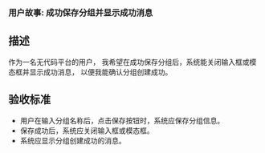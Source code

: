 ### 用户故事: 成功保存分组并显示成功消息

## 描述

作为一名无代码平台的用户，
我希望在成功保存分组后，系统能关闭输入框或模态框并显示成功消息，
以便我能确认分组创建成功。

## 验收标准

- 用户在输入分组名称后，点击保存按钮时，系统应保存分组信息。
- 保存成功后，系统应关闭输入框或模态框。
- 系统应显示分组创建成功的消息。
